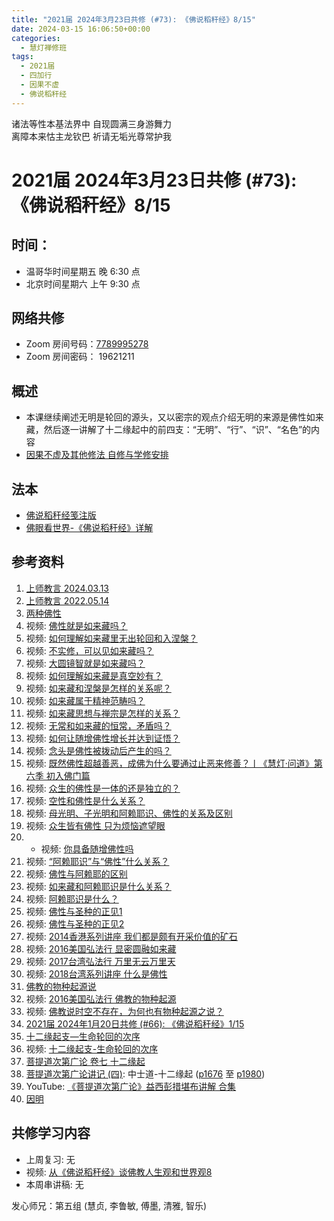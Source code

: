 ```yaml
---
title: "2021届 2024年3月23日共修 (#73): 《佛说稻秆经》8/15"
date: 2024-03-15 16:06:50+00:00
categories:
  - 慧灯禅修班
tags:
  - 2021届
  - 四加行
  - 因果不虚
  - 佛说稻秆经
---
```

诸法等性本基法界中 自现圆满三身游舞力\
离障本来怙主龙钦巴 祈请无垢光尊常护我

# 2021届 2024年3月23日共修 (#73): 《佛说稻秆经》8/15

## 时间：

* 温哥华时间星期五 晚 6:30 点
* 北京时间星期六 上午 9:30 点

## 网络共修

* Zoom 房间号码：[7789995278](https://us02web.zoom.us/j/7789995278?pwd=VjZmbWJFY2k2K0E5RVB2cTNIQmhqUT09)
* Zoom 房间密码： 19621211

## 概述

* 本课继续阐述无明是轮回的源头，又以密宗的观点介绍无明的来源是佛性如来藏，然后逐一讲解了十二缘起中的前四支：“无明”、“行”、“识”、“名色”的内容 
* [因果不虚及其他修法 自修与学修安排 ](https://fohuifayu.com/index.php/huideng-jiangtang/chanxiuke/zen-03/8655-zen03-ygbx?title=%E4%BD%9B%E8%AF%B4%E7%A8%BB%E7%A7%86%E7%BB%8F)

## 法本

* [](https://www.huidengvan.com/pages/fsdgj/)[](/f/up/佛眼看世界-《佛说稻秆经》详解.pdf)[佛说稻秆经笺注版](https://www.huidengvan.com/pages/fsdgj/)
* [佛眼看世界-《佛说稻秆经》详解](https://fohuifayu.com/index.php/huideng-zhiguang/dianzi-congshu/jingdian-jiedu/jingdian-jiedu-5)

## 参考资料[](https://www.huidengvan.com/posts/2023-08-05-2021%E5%B1%8A-2023%E5%B9%B48%E6%9C%8812%E6%97%A5%E5%85%B1%E4%BF%AE-46-%E8%BD%AE%E5%9B%9E%E8%BF%87%E6%82%A3%E6%95%B4%E4%BD%932-2%E4%B8%89%E6%A0%B9%E6%9C%AC%E8%8B%A6/)[](https://fohuifayu.com/index.php/huideng-zhiguang/huideng-series/qi-ce/159-a00094?title=)

1. [上师教言 2024.03.13 ](https://fohuifayu.com/index.php/shangshi-jiaoyan/2024nian/3yue/9471-j02890?title=%E4%BD%9B%E6%80%A7)
2. [上师教言 2022.05.14 ](https://fohuifayu.com/index.php/shangshi-jiaoyan/2022nian/5yue/7926-j02262?title=%E4%BD%9B%E6%80%A7)
3. [两种佛性 ](https://fohuifayu.com/index.php/huideng-zhiguang/huideng-series/qi-ce/159-a00094?title=)
4. [](https://fohuifayu.com/index.php/other-column/xiangguan-jinglun/jingdian/yuanqi-jing/8377-d33?title=)[](https://fohuifayu.com/index.php/huideng-jiangtang/jingdian-jiedu/yuanqi-zan)视频: [](https://fohuifayu.com/index.php/huideng-jiangtang/huanqiu-xilie/malai-xiya/1097-l16002)[佛性就是如来藏吗？](https://fohuifayu.com/index.php/shipin-jingcui/wenda-zhailu/9156-v22002-v07?title=)
5. [](https://fohuifayu.com/index.php/huideng-jiangtang/jingdian-jiedu/yuanqi-zan)视频: [](https://fohuifayu.com/index.php/huideng-jiangtang/huanqiu-xilie/malai-xiya/1097-l16002)[](https://fohuifayu.com/index.php/shipin-jingcui/wenda-zhailu/9156-v22002-v07?title=)[如何理解如来藏里无出轮回和入涅槃？](https://fohuifayu.com/index.php/shipin-jingcui/wenda-zhailu/9346-v22002-v17)
6. 视频: [不实修，可以见如来藏吗？](https://fohuifayu.com/index.php/shipin-jingcui/wenda-zhailu/9398-v22002-v22)
7. 视频: [大圆镜智就是如来藏吗？](https://fohuifayu.com/index.php/shipin-jingcui/wenda-zhailu/8787-v22001-v06)
8. 视频: [如何理解如来藏是真空妙有？](https://fohuifayu.com/index.php/shipin-jingcui/wenda-zhailu/8776-v22001-v05)
9. 视频: [如来藏和涅槃是怎样的关系呢？](https://fohuifayu.com/index.php/shipin-jingcui/wenda-zhailu/8795-v22001-v07)
10. 视频: [如来藏属于精神范畴吗？](https://fohuifayu.com/index.php/shipin-jingcui/wenda-zhailu/8304-v21019-v14)
11. 视频: [如来藏思想与禅宗是怎样的关系？](https://fohuifayu.com/index.php/shipin-jingcui/wenda-zhailu/9296-v22002-v15)
12. 视频: [无常和如来藏的恒常，矛盾吗？](https://fohuifayu.com/index.php/shipin-jingcui/wenda-zhailu/9095-v22002-v01)
13. 视频: [](https://fohuifayu.com/index.php/huideng-jiangtang/huanqiu-xilie/xin-jia-po/1825-l17021)[如何让随增佛性增长并达到证悟？](https://fohuifayu.com/index.php/shipin-jingcui/wenda-zhailu/9153-v22002-v06?title=)
14. 视频: [念头是佛性被拨动后产生的吗？](https://fohuifayu.com/index.php/shipin-jingcui/wenda-zhailu/8746-v21022-v12?title=) 
15. 视频: [](https://fohuifayu.com/index.php/huideng-jiangtang/fofa-jianxiu/ruhe-duizhi-fannao/591-l12009)[既然佛性超越善恶，成佛为什么要通过止恶来修善？丨《慧灯·问道》第六季 初入佛门篇 ](https://fohuifayu.com/index.php/shipin-jingcui/huideng-wendao/diliuji/churu-fomen-01/5814-w21203?title=)
16. 视频: [](https://fohuifayu.com/index.php/shipin-jingcui/jingcai-shipin/3098-Y16123-Y09?title=)[众生的佛性是一体的还是独立的？](https://fohuifayu.com/index.php/shipin-jingcui/wenda-zhailu/5526-V19029-V03?title=)
17. [](https://fohuifayu.com/index.php/huideng-jiangtang/fofa-jianxiu/ruhe-duizhi-fannao/592-l12010)视频: [空性和佛性是什么关系？](https://fohuifayu.com/index.php/shipin-jingcui/wenda-zhailu/5080-V18110-V08?title=) 
18. 视频: [母光明、子光明和阿赖耶识、佛性的关系及区别 ](https://fohuifayu.com/index.php/shipin-jingcui/wenda-zhailu/4659-V19029-V01?title=)
19. 视频: [众生皆有佛性 只为烦恼遮望眼](https://fohuifayu.com/index.php/shipin-jingcui/jingcai-shipin/3911-Y16039-Y05?title=)[](https://fohuifayu.com/index.php/shipin-jingcui/jingcai-shipin/3911-Y16039-Y05?title=)[](https://fohuifayu.com/index.php/huideng-jiangtang/fofa-jianxiu/fofa-jianxiu-xilie/465-l12030?title=)
20. * 视频: [你具备随增佛性吗 ](https://fohuifayu.com/index.php/huideng-jiangtang/fofa-jianxiu/fofa-jianxiu-xilie/463-l10002?title=)
21. 视频: [“阿赖耶识”与“佛性”什么关系？](https://fohuifayu.com/index.php/shipin-jingcui/jingcai-shipin/3103-Y16030-Y05?title=)
22. 视频: [佛性与阿赖耶的区别 ](https://fohuifayu.com/index.php/huideng-jiangtang/fofa-jianxiu/fofa-jianxiu-xilie/465-l12030?title=)
23. 视频: [如来藏和阿赖耶识是什么关系？](https://fohuifayu.com/index.php/shipin-jingcui/wenda-zhailu/9069-v22001-v13)
24. 视频: [阿赖耶识是什么？](https://fohuifayu.com/index.php/shipin-jingcui/wenda-zhailu/9245-v22002-v11)
25. 视频: [佛性与圣种的正见1](https://fohuifayu.com/index.php/huideng-jiangtang/fofa-jianxiu/fofa-jianxiu-xilie/914-l09031) 
26. 视频: [佛性与圣种的正见2](https://fohuifayu.com/index.php/huideng-jiangtang/fofa-jianxiu/fofa-jianxiu-xilie/915-l09032)
27. 视频: [2014香港系列讲座 我们都是颇有开采价值的矿石](https://fohuifayu.com/index.php/huideng-jiangtang/huanqiu-xilie/xianggang-diqu/576-l14054)
28. 视频: [2016美国弘法行 显密圆融如来藏](https://fohuifayu.com/index.php/huideng-jiangtang/huanqiu-xilie/mei-guo/1175-l16048)
29. [](https://fohuifayu.com/index.php/huideng-jiangtang/huanqiu-xilie/mei-guo/1175-l16048)视频: [2017台湾弘法行 万里无云万里天](https://fohuifayu.com/index.php/huideng-jiangtang/huanqiu-xilie/taiwan-diqu/1820-l17011)
30. 视频: [2018台湾系列讲座 什么是佛性](https://fohuifayu.com/index.php/huideng-jiangtang/huanqiu-xilie/taiwan-diqu/3597-l18110?title=)
31. [佛教的物种起源说 ](https://fohuifayu.com/index.php/huideng-zhiguang/huideng-series/204-a00047)
32. 视频: [2016美国弘法行 佛教的物种起源](https://fohuifayu.com/index.php/huideng-jiangtang/huanqiu-xilie/mei-guo/1261-l16057)
33. 视频: [](https://fohuifayu.com/index.php/huideng-jiangtang/huanqiu-xilie/taiwan-diqu/3597-l18110?title=)[佛教说时空不存在，为何也有物种起源之说？](https://fohuifayu.com/index.php/shipin-jingcui/wenda-zhailu/5276-V20003-V11?title=%E4%BD%9B%E6%95%99%E7%9A%84%E7%89%A9%E7%A7%8D%E8%B5%B7%E6%BA%90%E8%AF%B4)
34. [2021届 2024年1月20日共修 (#66): 《佛说稻秆经》1/15](https://www.huidengvan.com/posts/2024-01-06-2021%E5%B1%8A-2024%E5%B9%B41%E6%9C%8820%E6%97%A5%E5%85%B1%E4%BF%AE-66-%E4%BD%9B%E8%AF%B4%E7%A8%BB%E7%A7%86%E7%BB%8F1-5/)
35. [十二缘起支—生命轮回的次序 ](https://fohuifayu.com/index.php/huideng-zhiguang/huideng-series/146-a00007?title=)
36. 视频: [十二缘起支-生命轮回的次序](https://fohuifayu.com/index.php/huideng-jiangtang/fofa-jianxiu/jichu-zhishi/1844-l02016?title=)
37. [菩提道次第广论 卷七 十二缘起](https://fohuifayu.com/index.php/other-column/xiangguan-jinglun/lundian/putidaoci-diguanglun/8429-d28?title=)
38. [菩提道次第广论讲记 (四)](https://huidengchanxiu.net/refs/ptdcdgl/4): 中士道-十二缘起 ([p1676](https://huidengchanxiu.net/refs/ptdcdgl/4/#p1676) 至 [p1980](https://huidengchanxiu.net/refs/ptdcdgl/4/#p1980))
39. [](https://fohuifayu.com/index.php/shangshi-jiaoyan/2020nian/6yue/7219-J01476?title=%E4%BD%9B%E6%80%A7)YouTube: [《菩提道次第广论》益西彭措堪布讲解 合集](https://www.youtube.com/playlist?list=PLvhysUtdbxCBq9MxPLr6pauLmbwndXY9o)
40. [因明](https://www.zhihuihai.net/%E5%AD%A6%E4%BD%9B%E4%B9%8B%E5%AE%B6/%E4%BA%94%E9%83%A8%E5%A4%A7%E8%AE%BA/%E5%9B%A0%E6%98%8E)

## **共修学习内容**

* 上周复习: [](https://www.huidengvan.com/f/up/%E4%B8%B2%E8%AE%B2%E7%A8%BF-%E7%94%9F%E8%8B%A6%E8%80%81%E8%8B%A6.ppt)[](https://www.huidengvan.com/f/up/%E4%B8%8A%E5%91%A8%E5%A4%8D%E4%B9%A0-%E7%97%85%E8%8B%A6.docx)[](https://www.huidengvan.com/f/up/%E4%B8%B2%E8%AE%B2%E7%A8%BF-%E7%88%B1%E5%88%AB%E7%A6%BB%E8%8B%A6.docx)[](/f/up/上周复习-不欲临苦.docx)无
* [](/f/up/串讲稿-人生八苦.pdf)视频: [从《佛说稻秆经》谈佛教人生观和世界观8](https://fohuifayu.com/index.php/huideng-jiangtang/jingdian-jiedu/foshuo-daoganjing/2463-p17079)
* 本周串讲稿: [](https://www.huidengvan.com/f/up/%E4%B8%B2%E8%AE%B2%E7%A8%BF-%E7%94%9F%E8%8B%A6%E8%80%81%E8%8B%A6.ppt)[](https://www.huidengvan.com/f/up/%E4%B8%8A%E5%91%A8%E5%A4%8D%E4%B9%A0-%E7%97%85%E8%8B%A6.docx)[](https://www.huidengvan.com/f/up/%E4%B8%B2%E8%AE%B2%E7%A8%BF-%E7%88%B1%E5%88%AB%E7%A6%BB%E8%8B%A6.docx)[](/f/up/上周复习-不欲临苦.docx)无

发心师兄：第五组 (慧贞, 李鲁敏, 傅墨, 清雅, 智乐)
